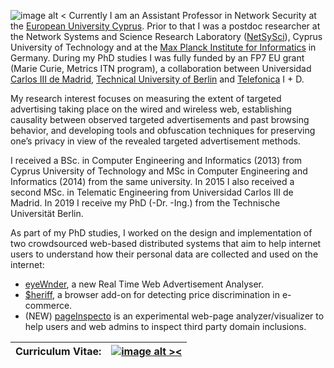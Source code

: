 ![image alt <](/images/costas_tallin_small.jpg)
Currently I am an Assistant Professor in Network Security at the [European University Cyprus](https://euc.ac.cy). 
Prior to that I was a postdoc researcher at the Network Systems and Science Research Laboratory ([NetSySci](https://netsysci.cut.ac.cy/)), Cyprus University of Technology and at the [Max Planck Institute for Informatics](https://www.mpi-inf.mpg.de/) in Germany. 
During my PhD studies I was fully funded by an FP7 EU grant (Marie Curie, Metrics ITN program), a collaboration between Universidad [Carlos III de Madrid](https://www.uc3m.es/), [Technical University of Berlin](https://www.tu.berlin/en/) and [Telefonica](https://www.telefonica.com/) I + D. 

My research interest focuses on measuring the extent of targeted advertising taking place on the wired and wireless web, establishing causality between observed targeted advertisements and past browsing behavior, and developing tools and obfuscation techniques for preserving one’s privacy in view of the revealed targeted advertisement methods. 

I received a BSc. in Computer Engineering and Informatics (2013) from Cyprus University of Technology and MSc in Computer Engineering and Informatics (2014) from the same university. 
In 2015 I also received a second MSc. in Telematic Engineering from Universidad Carlos III de Madrid. 
In 2019 I receive my PhD (-Dr. -Ing.) from the Technische Universität Berlin. 

As part of my PhD studies, I worked on the design and implementation of two crowdsourced web-based distributed systems that aim to help internet users to understand how their personal data are collected and used on the internet:

- [eyeWnder](http://www.eyewnder.webredirect.org/), a new Real Time Web Advertisement Analyser.
- [$heriff](http://sheriff-v2.dynu.net/views/home), a browser add-on for detecting price discrimination in e-commerce.
- (NEW) [pageInspecto](https://bit.ly/2YhTI3H) is an experimental web-page analyzer/visualizer to help users and web admins to inspect third party domain inclusions.

| Curriculum Vitae: | [![image alt ><](/images/download-pdf.png)](/papers/CV.pdf) |
|--------------------------------------------------|------------------------------------------------------|